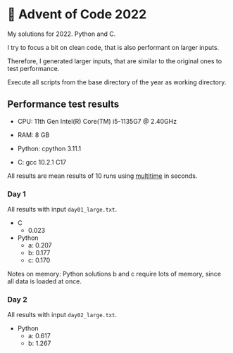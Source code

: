 # 🎄 Advent of Code 2022

My solutions for 2022. Python and C.

I try to focus a bit on clean code, that is also performant on larger inputs.

Therefore, I generated larger inputs, that are similar to the original ones to test performance.

Execute all scripts from the base directory of the year as working directory.

## Performance test results

- CPU: 11th Gen Intel(R) Core(TM) i5-1135G7 @ 2.40GHz
- RAM: 8 GB

- Python: cpython 3.11.1
- C: gcc 10.2.1 C17

All results are mean results of 10 runs using [multitime](https://github.com/ltratt/multitime) in seconds.

### Day 1

All results with input `day01_large.txt`.

- C
  - 0.023
- Python
  - a: 0.207
  - b: 0.177
  - c: 0.170

Notes on memory: Python solutions b and c require lots of memory, since all data is loaded at once.

### Day 2

All results with input `day02_large.txt`.

- Python
  - a: 0.617
  - b: 1.267